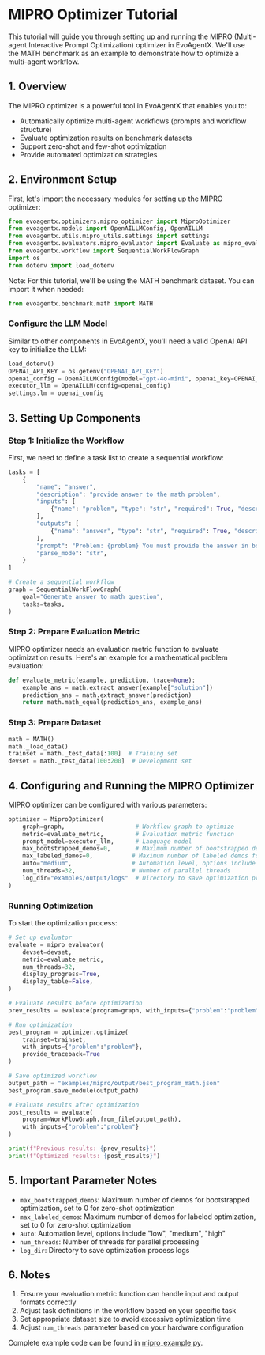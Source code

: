 # MIPRO Optimizer Tutorial

This tutorial will guide you through setting up and running the MIPRO (Multi-agent Interactive Prompt Optimization) optimizer in EvoAgentX. We'll use the MATH benchmark as an example to demonstrate how to optimize a multi-agent workflow.

## 1. Overview

The MIPRO optimizer is a powerful tool in EvoAgentX that enables you to:

- Automatically optimize multi-agent workflows (prompts and workflow structure)
- Evaluate optimization results on benchmark datasets
- Support zero-shot and few-shot optimization
- Provide automated optimization strategies

## 2. Environment Setup

First, let's import the necessary modules for setting up the MIPRO optimizer:

```python
from evoagentx.optimizers.mipro_optimizer import MiproOptimizer
from evoagentx.models import OpenAILLMConfig, OpenAILLM
from evoagentx.utils.mipro_utils.settings import settings
from evoagentx.evaluators.mipro_evaluator import Evaluate as mipro_evaluator
from evoagentx.workflow import SequentialWorkFlowGraph
import os
from dotenv import load_dotenv
```

Note: For this tutorial, we'll be using the MATH benchmark dataset. You can import it when needed:
```python
from evoagentx.benchmark.math import MATH
```

### Configure the LLM Model

Similar to other components in EvoAgentX, you'll need a valid OpenAI API key to initialize the LLM:

```python
load_dotenv()
OPENAI_API_KEY = os.getenv("OPENAI_API_KEY")
openai_config = OpenAILLMConfig(model="gpt-4o-mini", openai_key=OPENAI_API_KEY)
executor_llm = OpenAILLM(config=openai_config)
settings.lm = openai_config
```

## 3. Setting Up Components

### Step 1: Initialize the Workflow

First, we need to define a task list to create a sequential workflow:

```python
tasks = [
    {
        "name": "answer",
        "description": "provide answer to the math problem",
        "inputs": [
            {"name": "problem", "type": "str", "required": True, "description": ""},
        ],
        "outputs": [
            {"name": "answer", "type": "str", "required": True, "description": ""}
        ],
        "prompt": "Problem: {problem} You must provide the answer in box format E.g. \\boxed{{123}}",
        "parse_mode": "str",
    }
]

# Create a sequential workflow
graph = SequentialWorkFlowGraph(
    goal="Generate answer to math question",
    tasks=tasks,
)
```

### Step 2: Prepare Evaluation Metric

MIPRO optimizer needs an evaluation metric function to evaluate optimization results. Here's an example for a mathematical problem evaluation:

```python
def evaluate_metric(example, prediction, trace=None):
    example_ans = math.extract_answer(example["solution"])
    prediction_ans = math.extract_answer(prediction)
    return math.math_equal(prediction_ans, example_ans)
```

### Step 3: Prepare Dataset

```python
math = MATH()
math._load_data()
trainset = math._test_data[:100]  # Training set
devset = math._test_data[100:200]  # Development set
```

## 4. Configuring and Running the MIPRO Optimizer

MIPRO optimizer can be configured with various parameters:

```python
optimizer = MiproOptimizer(
    graph=graph,                    # Workflow graph to optimize
    metric=evaluate_metric,         # Evaluation metric function
    prompt_model=executor_llm,      # Language model
    max_bootstrapped_demos=0,       # Maximum number of bootstrapped demos for zero-shot optimization
    max_labeled_demos=0,           # Maximum number of labeled demos for zero-shot optimization
    auto="medium",                 # Automation level, options include "low", "medium", "high"
    num_threads=32,                # Number of parallel threads
    log_dir="examples/output/logs"  # Directory to save optimization process logs
)
```

### Running Optimization

To start the optimization process:

```python
# Set up evaluator
evaluate = mipro_evaluator(
    devset=devset,
    metric=evaluate_metric,
    num_threads=32,
    display_progress=True,
    display_table=False,
)

# Evaluate results before optimization
prev_results = evaluate(program=graph, with_inputs={"problem":"problem"})

# Run optimization
best_program = optimizer.optimize(
    trainset=trainset, 
    with_inputs={"problem":"problem"}, 
    provide_traceback=True
)

# Save optimized workflow
output_path = "examples/mipro/output/best_program_math.json"
best_program.save_module(output_path)

# Evaluate results after optimization
post_results = evaluate(
    program=WorkFlowGraph.from_file(output_path), 
    with_inputs={"problem":"problem"}
)

print(f"Previous results: {prev_results}")
print(f"Optimized results: {post_results}")
```

## 5. Important Parameter Notes

- `max_bootstrapped_demos`: Maximum number of demos for bootstrapped optimization, set to 0 for zero-shot optimization
- `max_labeled_demos`: Maximum number of demos for labeled optimization, set to 0 for zero-shot optimization
- `auto`: Automation level, options include "low", "medium", "high"
- `num_threads`: Number of threads for parallel processing
- `log_dir`: Directory to save optimization process logs

## 6. Notes

1. Ensure your evaluation metric function can handle input and output formats correctly
2. Adjust task definitions in the workflow based on your specific task
3. Set appropriate dataset size to avoid excessive optimization time
4. Adjust `num_threads` parameter based on your hardware configuration

Complete example code can be found in [mipro_example.py](../../examples/mipro_example.py). 